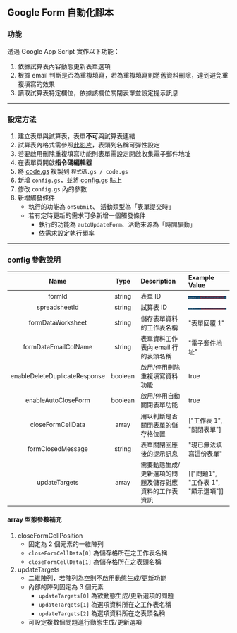 ## Google Form 自動化腳本

### 功能

透過 Google App Script 實作以下功能：

1. 依據試算表內容動態更新表單選項
2. 根據 email 判斷是否為重複填寫，若為重複填寫則將舊資料刪除，達到避免重複填寫的效果
3. 讀取試算表特定欄位，依據該欄位關閉表單並設定提示訊息

---

### 設定方法

1. 建立表單與試算表，表單**不可**與試算表連結
2. 試算表內格式需參照[此影片](https://youtu.be/CPa26jRHHhQ?si=XOVOXD1joU-yFW-L)，表頭列名稱可彈性設定
3. 若要啟用刪除重複填寫功能則表單需設定開啟收集電子郵件地址
4. 在表單頁開啟**指令碼編輯器**
5. 將 [code.gs](./code.gs) 複製到 `程式碼.gs / code.gs`
6. 新增 `config.gs`，並將 [config.gs](./config.gs) 貼上
7. 修改 `config.gs` 內的參數
8. 新增觸發條件
   - 執行的功能為 `onSubmit`、 活動類型為「表單提交時」
   - 若有定時更新的需求可多新增一個觸發條件
     - 執行的功能為 `autoUpdateForm`、活動來源為「時間驅動」
     - 依需求設定執行頻率

---

### config 參數說明

|             Name              |  Type   | Description                                           | Example Value                       |
| :---------------------------: | :-----: | :---------------------------------------------------- | :---------------------------------- |
|            formId             | string  | 表單 ID                                               | ![](./image/formId.jpg)             |
|         spreadsheetId         | string  | 試算表 ID                                             | ![](./image/spreadsheetId.jpg)      |
|       formDataWorksheet       | string  | 儲存表單資料的工作表名稱                              | "表單回覆 1"                        |
|     formDataEmailColName      | string  | 表單資料工作表內 email 行的表頭名稱                   | "電子郵件地址"                      |
| enableDeleteDuplicateResponse | boolean | 啟用/停用刪除重複填寫資料功能                         | true                                |
|      enableAutoCloseForm      | boolean | 啟用/停用自動關閉表單功能                             | true                                |
|       closeFormCellData       |  array  | 用以判斷是否關閉表單的儲存格位置                      | ["工作表 1", "關閉表單"]            |
|       formClosedMessage       | string  | 表單關閉回應後的提示訊息                              | "現已無法填寫這份表單"              |
|         updateTargets         |  array  | 需要動態生成/更新選項的問題及儲存對應資料的工作表資訊 | [["問題1", "工作表 1", "顯示選項"]] |

#### array 型態參數補充

1. closeFormCellPosition
   - 固定為 2 個元素的一維陣列
   - `closeFormCellData[0]` 為儲存格所在之工作表名稱
   - `closeFormCellData[1]` 為儲存格所在之表頭名稱
2. updateTargets
   - 二維陣列，若陣列為空則不啟用動態生成/更新功能
   - 內部的陣列固定為 3 個元素
     - `updateTargets[0]` 為欲動態生成/更新選項的問題
     - `updateTargets[1]` 為選項資料所在之工作表名稱
     - `updateTargets[2]` 為選項資料所在之表頭名稱
   - 可設定複數個問題進行動態生成/更新選項
